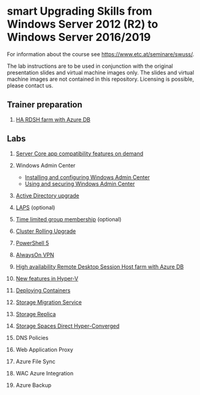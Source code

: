 # smart Upgrading Skills from Windows Server 2012 (R2) to Windows Server 2016/2019

For information about the course see <https://www.etc.at/seminare/swuss/>.

The lab instructions are to be used in conjunction with the original presentation slides and virtual machine images only. The slides and virtual machine images are not contained in this repository. Licensing is possible, please contact us.

## Trainer preparation

1. [HA RDSH farm with Azure DB](TrainerPreparation/HA-RDSH-farm-with-Azure-DB-trainer-preparation.md)

## Labs

1. [Server Core app compatibility features on demand](Labs/Server_Core_app_compatibility_features_on_demand.md)
1. Windows Admin Center

    * [Installing and configuring Windows Admin Center](Labs/Installing-and-configuring-Windows-Admin-Center.md)
    * [Using and securing Windows Admin Center](Labs/Using-and-securing-Windows-Admin-Center.md)

1. [Active Directory upgrade](Labs/Active-Directory-upgrade.md)
1. [LAPS](Labs/LAPS.md) (optional)
1. [Time limited group membership](Labs/Time-limited-group-membership.md) (optional)
1. [Cluster Rolling Upgrade](Labs/Cluster-Rolling-Upgrade.md)
1. [PowerShell 5](Labs/Powershell-5.md)
1. [AlwaysOn VPN](Labs/AlwaysOn-VPN.md)
1. [High availability Remote Desktop Session Host farm with Azure DB](Labs/HA-RDSH-farm-with-Azure-DB.md)
1. [New features in Hyper-V](Labs/Hyper-V-New-Features.md)
1. [Deploying Containers](Labs/Deploying-Containers.md)
1. [Storage Migration Service](Labs/Storage-Migration-Service.md)
1. [Storage Replica](Labs/Storage-Replica.md)
1. [Storage Spaces Direct Hyper-Converged](Labs/Storage-Spaces-Direct-Hyper-Converged.md)
1. DNS Policies
1. Web Application Proxy
1. Azure File Sync
1. WAC Azure Integration
1. Azure Backup
